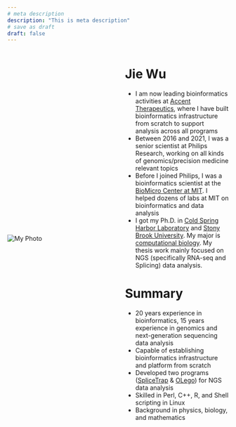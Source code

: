 ```yaml
---
# meta description
description: "This is meta description"
# save as draft
draft: false
---
```


<div style="display: flex; align-items: center; gap: 2rem;">

<!-- Left side: Image -->
<div style="flex: 1;">

  ![My Photo](/images/300px-Myphoto.jpg)

</div>

<!-- Right side: Bullet list -->
<div style="flex: 1;">

# Jie Wu

- I am now leading bioinformatics activities at [Accent Therapeutics](https://accenttx.com), where I have built bioinformatics infrastructure from scratch to support analysis across all programs
- Between 2016 and 2021, I was a senior scientist at Philips Research, working on all kinds of genomics/precision medicine relevant topics
- Before I joined Philips, I was a bioinformatics scientist at the [BioMicro Center at MIT](http://openwetware.org/wiki/BioMicroCenter). I helped dozens of labs at MIT on bioinformatics and data analysis
- I got my Ph.D. in [Cold Spring Harbor Laboratory](http://www.cshl.edu) and [Stony Brook University](http://www.stonybrook.edu/). My major is [computational biology](http://compbio.ams.sunysb.edu/). My thesis work mainly focused on NGS (specifically RNA-seq and Splicing) data analysis.

# Summary

- 20 years experience in bioinformatics, 15 years experience in genomics and next-generation sequencing data analysis
- Capable of establishing bioinformatics infrastructure and platform from scratch
- Developed two programs ([SpliceTrap](http://rulai.cshl.edu/splicetrap/) & [OLego](http://zhanglab.c2b2.columbia.edu/index.php/OLego)) for NGS data analysis
- Skilled in Perl, C++, R, and Shell scripting in Linux
- Background in physics, biology, and mathematics

</div>

</div>
